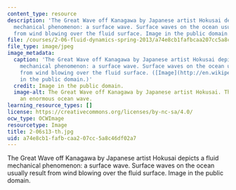 ```yaml
---
content_type: resource
description: 'The Great Wave off Kanagawa by Japanese artist Hokusai depicts a fluid
  mechanical phenomenon: a surface wave. Surface waves on the ocean usually result
  from wind blowing over the fluid surface. Image in the public domain.'
file: /courses/2-06-fluid-dynamics-spring-2013/a74e8cb1fafbcaa207cc5a8c46df02a7_2-06s13-th.jpg
file_type: image/jpeg
image_metadata:
  caption: 'The Great Wave off Kanagawa by Japanese artist Hokusai depicts a fluid
    mechanical phenomenon: a surface wave. Surface waves on the ocean usually result
    from wind blowing over the fluid surface. ([Image](http://en.wikipedia.org/wiki/File:Great_Wave_off_Kanagawa2.jpg)
    in the public domain.)'
  credit: Image in the public domain.
  image-alt: The Great Wave off Kanagawa by Japanese artist Hokusai. The print depicts
    an enormous ocean wave.
learning_resource_types: []
license: https://creativecommons.org/licenses/by-nc-sa/4.0/
ocw_type: OCWImage
resourcetype: Image
title: 2-06s13-th.jpg
uid: a74e8cb1-fafb-caa2-07cc-5a8c46df02a7
---
```

The Great Wave off Kanagawa by Japanese artist Hokusai depicts a fluid mechanical phenomenon: a surface wave. Surface waves on the ocean usually result from wind blowing over the fluid surface. Image in the public domain.